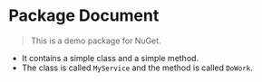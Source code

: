 ﻿# Package Document

>This is a demo package for NuGet. 

- It contains a simple class and a simple method.
- The class is called `MyService` and the method is called `DoWork`.